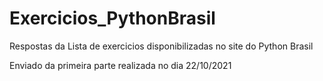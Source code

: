 # Exercicios_PythonBrasil
 Respostas da Lista de exercicios disponibilizadas no site do Python Brasil

Enviado da primeira parte realizada no dia 22/10/2021

